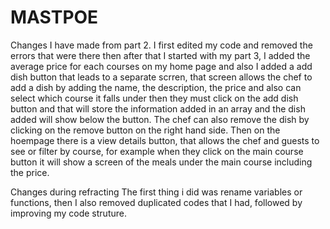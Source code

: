# MASTPOE

Changes I have made from part 2.
I first edited my code and removed the errors that were there then after that I started with my part 3, I added the average price for each courses on my home page and also I added a add dish button that leads to a separate scrren, that screen allows the chef to add a dish by adding the name, the description, the price and also can select which course it falls under then they must click on the add dish button and that will store the information added in an array and the dish added will show below the button. The chef can also remove the dish by clicking on the remove button on the right hand side. 
Then on the hoempage there is a view details button, that allows the chef and guests to see or filter by course, for example when they click on the main course button it will show a screen of the meals under the main course including the price.

Changes during refracting
The first thing i did was rename variables or functions, then I also removed duplicated codes that I had, followed by improving my code struture.

